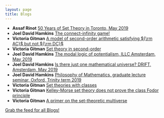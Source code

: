 ```yaml
---
layout: page
title: Blogs
---
```


* **Assaf Rinot** [50 Years of Set Theory in Toronto, May 2019](http://blog.assafrinot.com/?p=4577)
* **Joel David Hamkins** [The connect-infinity game!](http://jdh.hamkins.org/the-connect-infinity-game/)
* **Victoria Gitman** [A model of second-order arithmetic satisfying ${\rm AC}$ but not ${\rm DC}$](https://victoriagitman.github.io/talks/2019/04/26/a-model-of-second-order-arithmetic-satisfying-ac-but-not-dc.html)
* **Victoria Gitman** [Set theory in second-order](https://victoriagitman.github.io/talks/2019/04/19/set-theory-in-second-order.html)
* **Joel David Hamkins** [The modal logic of potentialism, ILLC Amsterdam, May 2019](http://jdh.hamkins.org/modal-logic-of-potentialism-amsterdam-may-2019/)
* **Joel David Hamkins** [Is there just one mathematical universe? DRIFT, Amsterdam, May 2019](http://jdh.hamkins.org/is-there-just-one-mathematical-universe-amsterdam-may-2019/)
* **Joel David Hamkins** [Philosophy of Mathematics, graduate lecture seminar, Oxford, Trinity term 2019](http://jdh.hamkins.org/philosophy-of-mathematics-graduate-oxford-tt19/)
* **Victoria Gitman** [Set theories with classes](https://victoriagitman.github.io/talks/2019/04/11/set-theories-with-classes.html)
* **Victoria Gitman** [Kelley-Morse set theory does not prove the class Fodor principle](https://victoriagitman.github.io/publications/2019/04/11/kelley-morse-theory-does-not-prove-the-class-fodor-principle.html)
* **Victoria Gitman** [A primer on the set-theoretic multiverse](https://victoriagitman.github.io/talks/2019/04/11/a-primer-on-the-set-theoretic-multiverse.html)

[Grab the feed for all Blogs!](Blogs.xml)
